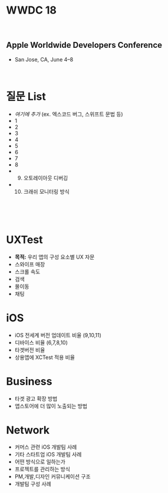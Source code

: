 # WWDC 18

<br>

## Apple Worldwide Developers Conference
- San Jose, CA, June 4–8

<br>

# 질문 List
- *여기에 추가* (ex. 엑스코드 버그, 스위프트 문법 등)
- 1
- 2
- 3
- 4
- 5
- 6
- 7
- 8
- 9. 오토레이아웃 디버깅
- 10. 크래쉬 모니터링 방식



<br>
<br>
<br>

# UXTest
- **목적:** 우리 앱의 구성 요소별 UX 자문
- 스와이프 매장
- 스크롤 속도
- 검색
- 몰이동
- 채팅

# iOS
- iOS 전세계 버전 업데이트 비율 (9,10,11)
- 디바이스 비율 (6,7,8,10)
- 타겟버전 비율
- 상용앱에 XCTest 적용 비율

# Business
- 타겟 광고 확장 방법
- 앱스토어에 더 많이 노출되는 방법

# Network
- 커머스 관련 iOS 개발팀 사례
- 기타 스타트업 iOS 개발팀 사례
- 어떤 방식으로 일하는가
- 프로젝트를 관리하는 방식
- PM,개발,디자인 커뮤니케이션 구조
- 개발팀 구성 사례


<br>
<br>
<br>
